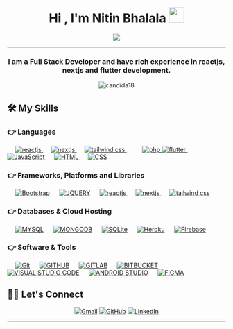 
<h1 align="center">Hi , I'm Nitin Bhalala <img src="https://media.giphy.com/media/hvRJCLFzcasrR4ia7z/giphy.gif" width="35"></h1>
<p align="center">
  <a href="https://github.com/DenverCoder1/readme-typing-svg"><img src="https://readme-typing-svg.herokuapp.com?lines=I+am+a+Full+Stack+Developer+and+have+rich+experience+in+reactjs+nextjs%20and%20flutter%20development&center=true&width=900&height=50"></a>
</p>
<hr/>
<h3 align="center">I am a Full Stack Developer and have rich experience in reactjs, nextjs and flutter development.</h3>

<p align="center"><img src="https://user-images.githubusercontent.com/55389276/140866485-8fb1c876-9a8f-4d6a-98dc-08c4981eaf70.gif" alt="candida18"  /></p>

## 🛠️ My Skills

### 👉 Languages

<p align="left">
   &emsp;
  <a href="https://reactjs.org" target="_blank"> 
     <img alt="reactjs" src="https://img.shields.io/badge/reactjs%20-%23F7DASC.svg?logo=react&logoColor=black">
   </a> 
    &emsp;
  <a href="https://reactjs.org" target="_blank">
     <img alt="nextjs" src="https://img.shields.io/badge/nextjs%20-%23F7DKAL.svg?logo=next&logoColor=black">
   </a> 
    &emsp;
  <a href="https://tailwindcss.com" target="_blank">
     <img alt="tailwind css" src="https://img.shields.io/badge/tailwindcss%20-%23F7DMTE.svg?logo=tailwindcss&logoColor=black">
   </a>  
   &emsp;
    &emsp;
  <a href="https://www.php.net" target="_blank"> 
     <img alt="php" src="https://img.shields.io/badge/php%20-%23F7DMD1.svg?logo=php&logoColor=black">
   </a> 
  <a href="https://flutter.dev" target="_blank"> 
     <img alt="flutter" src="https://img.shields.io/badge/Flutter%20-%23F7D12D.svg?logo=Flutter&logoColor=black">
   </a>
  &emsp;
  <a href="https://developer.mozilla.org/en-US/docs/Web/JavaScript" target="_blank"> 
     <img alt="JavaScript" src="https://img.shields.io/badge/JavaScript%20-%23F7DF1E.svg?logo=javascript&logoColor=black">
   </a>
  &emsp;
  <a href="https://www.w3.org/html/" target="_blank"> 
   <img alt="HTML" src="https://img.shields.io/badge/HTML5%20-%23E34F26.svg?logo=html5&logoColor=white">
  </a>   
  &emsp;
  <a href="https://www.w3schools.com/css/" target="_blank">
    <img alt="CSS" src="https://img.shields.io/badge/CSS%20-%231572B6.svg?logo=css3&logoColor=white">
  </a> 
</p>

### 👉 Frameworks, Platforms and Libraries
<p align="left">
   &emsp;
  	<a href="https://getbootstrap.com" target="_blank"><img alt="Bootstrap" src="https://img.shields.io/badge/Bootstrap-%23563D7C.svg?style=flat&logo=bootstrap&logoColor=white"/></a>
  &emsp;
    <a href="https://jquery.com/"><img alt="JQUERY" src ="https://img.shields.io/badge/JQUERY-%230769AD.svg?logo=jquery&logoColor=white"></a>
     &emsp;
  <a href="https://reactjs.org" target="_blank"> 
     <img alt="reactjs" src="https://img.shields.io/badge/reactjs%20-%23F7DF1E.svg?logo=react&logoColor=black">
   </a> 
    &emsp;
  <a href="https://reactjs.org" target="_blank">
     <img alt="nextjs" src="https://img.shields.io/badge/nextjs%20-%23F7DF1E.svg?logo=next&logoColor=black">
   </a> 
    &emsp;
  <a href="https://tailwindcss.com" target="_blank">
     <img alt="tailwind css" src="https://img.shields.io/badge/tailwindcss%20-%23F7DF1E.svg?logo=tailwindcss&logoColor=black">
   </a>  	
</p>

### 👉 Databases & Cloud Hosting
<p align="left">
  &emsp;
    <a href="https://www.mysql.com/"><img alt="MYSQL" src="https://img.shields.io/badge/MYSQL-%2300f.svg?logo=mysql&logoColor=white"></a>
	&emsp;
    <a href="https://www.mysql.com/"><img alt="MONGODB" src="https://img.shields.io/badge/MONGODB-%234ea94b.svg?logo=mongodb&logoColor=white"></a>
  &emsp;
    <a href="https://www.sqlite.org/"><img alt="SQLite" src ="https://img.shields.io/badge/sqlite-%2307405e.svg?style=flat&logo=sqlite&logoColor=white"/></a>
  &emsp;
    <a href="https://www.heroku.com/"><img alt="Heroku" src="https://img.shields.io/badge/Heroku%20-%23430098.svg?logo=heroku&logoColor=white"></a>  
  &emsp;
    <a href="https://firebase.google.com/"><img alt="Firebase" src ="https://img.shields.io/badge/Firebase-%23316192.svg?logo=firebase&logoColor=white"></a>
 </p>

 ### 👉 Software & Tools
<p>
  &emsp;
    <a href="#"><img alt="Git" src="https://img.shields.io/badge/Git%20-%23F05033.svg?logo=git&logoColor=white"></a>
  &emsp;
    <a href="#"><img alt="GITHUB" src="https://img.shields.io/badge/GITHUB-%23121011.svg?&logo=github&logoColor=white"></a>
	&emsp;
	<a href="#"><img alt="GITLAB" src="https://img.shields.io/badge/GITLAB-%23181717.svg?logo=gitlab&logoColor=white"></a>
	&emsp;
    <a href="#"><img alt="BITBUCKET" src="https://img.shields.io/badge/BITBUCKET-%230047B3.svg?logo=bitbucket&logoColor=white"></a>
  &emsp;
	<a href="#"><img alt="VISUAL STUDIO CODE" src="https://img.shields.io/badge/Visual%20Studio%20Code-0078d7.svg?logo=visual-studio-code&logoColor=white"></a>
  &emsp;
    <a href="#"><img alt="ANDROID STUDIO" src="https://img.shields.io/badge/ANDROID%20STUDIO-3DDC84.svg?logo=android-studio&logoColor=white"></a>
  &emsp;
	<a href="#"><img alt="FIGMA" src="https://img.shields.io/badge/FIGMA-%23F24E1E.svg?logo=figma&logoColor=white"></a>
  &emsp;
</p>


## 🙋‍♀️ Let's Connect
<p align="center">
	<a href="mailto:bhalalanitin5291@gmail.com" target="_blank"><img src="https://img.icons8.com/bubbles/50/000000/gmail.png" alt="Gmail"/></a>
	<a href="https://github.com/nitinbhalala" target="_blank"><img src="https://img.icons8.com/bubbles/50/000000/github.png" alt="GitHub"/></a>
	<a href="https://www.linkedin.com/in/nitin-bhalala-3117b710b" target="_blank"><img src="https://img.icons8.com/bubbles/50/000000/linkedin.png" alt="LinkedIn"/></a>
</p>

<hr/>
